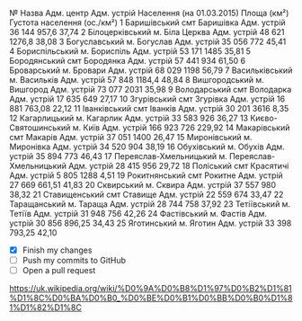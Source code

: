 >
№ 	Назва 	Адм. центр 	Адм. устрій 	Населення
(на 01.03.2015) 	Площа
(км²) 	Густота населення
(ос./км²)
1 	Баришівський 	смт Баришівка 	Адм. устрій 	36 144 	957,6 	37,74
2 	Білоцерківський 	м. Біла Церква 	Адм. устрій 	48 621 	1276,8 	38,08
3 	Богуславський 	м. Богуслав 	Адм. устрій 	35 056 	772 	45,41
4 	Бориспільський 	м. Бориспіль 	Адм. устрій 	53 171 	1485 	35,81
5 	Бородянський 	смт Бородянка 	Адм. устрій 	57 441 	934 	61,50
6 	Броварський 	м. Бровари 	Адм. устрій 	68 029 	1198 	56,79
7 	Васильківський 	м. Васильків 	Адм. устрій 	57 848 	1184,4 	48,84
8 	Вишгородський 	м. Вишгород 	Адм. устрій 	73 077 	2031 	35,98
9 	Володарський 	смт Володарка 	Адм. устрій 	17 635 	649 	27,17
10 	Згурівський 	смт Згурівка 	Адм. устрій 	16 881 	763,08 	22,12
11 	Іванківський 	смт Іванків 	Адм. устрій 	30 201 	3616 	8,35
12 	Кагарлицький 	м. Кагарлик 	Адм. устрій 	33 583 	926 	36,27
13 	Києво-Святошинський 	м. Київ 	Адм. устрій 	166 923 	726 	229,92
14 	Макарівський 	смт Макарів 	Адм. устрій 	37 051 	1400 	26,47
15 	Миронівський 	м. Миронівка 	Адм. устрій 	34 520 	904 	38,19
16 	Обухівський 	м. Обухів 	Адм. устрій 	35 894 	773 	46,43
17 	Переяслав-Хмельницький 	м. Переяслав-Хмельницький 	Адм. устрій 	28 415 	956 	29,72
18 	Поліський 	смт Красятичі 	Адм. устрій 	5 805 	1288 	4,51
19 	Рокитнянський 	смт Рокитне 	Адм. устрій 	27 669 	661,51 	41,83
20 	Сквирський 	м. Сквира 	Адм. устрій 	37 557 	980 	38,32
21 	Ставищенський 	смт Ставище 	Адм. устрій 	22 559 	674 	33,47
22 	Таращанський 	м. Тараща 	Адм. устрій 	28 744 	758 	37,92
23 	Тетіївський 	м. Тетіїв 	Адм. устрій 	31 948 	756 	42,26
24 	Фастівський 	м. Фастів 	Адм. устрій 	30 856 	896,25 	34,43
25 	Яготинський 	м. Яготин 	Адм. устрій 	33 398 	793,25 	42,10
>
- [x] Finish my changes
- [ ] Push my commits to GitHub
- [ ] Open a pull request

https://uk.wikipedia.org/wiki/%D0%9A%D0%B8%D1%97%D0%B2%D1%81%D1%8C%D0%BA%D0%B0_%D0%BE%D0%B1%D0%BB%D0%B0%D1%81%D1%82%D1%8C
